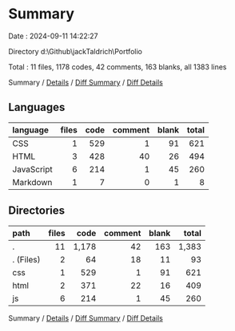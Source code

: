 # Summary

Date : 2024-09-11 14:22:27

Directory d:\\Github\\jackTaldrich\\Portfolio

Total : 11 files,  1178 codes, 42 comments, 163 blanks, all 1383 lines

Summary / [Details](details.md) / [Diff Summary](diff.md) / [Diff Details](diff-details.md)

## Languages
| language | files | code | comment | blank | total |
| :--- | ---: | ---: | ---: | ---: | ---: |
| CSS | 1 | 529 | 1 | 91 | 621 |
| HTML | 3 | 428 | 40 | 26 | 494 |
| JavaScript | 6 | 214 | 1 | 45 | 260 |
| Markdown | 1 | 7 | 0 | 1 | 8 |

## Directories
| path | files | code | comment | blank | total |
| :--- | ---: | ---: | ---: | ---: | ---: |
| . | 11 | 1,178 | 42 | 163 | 1,383 |
| . (Files) | 2 | 64 | 18 | 11 | 93 |
| css | 1 | 529 | 1 | 91 | 621 |
| html | 2 | 371 | 22 | 16 | 409 |
| js | 6 | 214 | 1 | 45 | 260 |

Summary / [Details](details.md) / [Diff Summary](diff.md) / [Diff Details](diff-details.md)